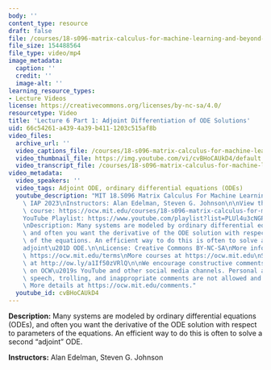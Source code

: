 ```yaml
---
body: ''
content_type: resource
draft: false
file: /courses/18-s096-matrix-calculus-for-machine-learning-and-beyond-january-iap-2023/ocw_18s096_lecture06-part1_2023jan30_mp4
file_size: 154488564
file_type: video/mp4
image_metadata:
  caption: ''
  credit: ''
  image-alt: ''
learning_resource_types:
- Lecture Videos
license: https://creativecommons.org/licenses/by-nc-sa/4.0/
resourcetype: Video
title: 'Lecture 6 Part 1: Adjoint Differentiation of ODE Solutions'
uid: 66c54261-a439-4a39-b411-1203c515af8b
video_files:
  archive_url: ''
  video_captions_file: /courses/18-s096-matrix-calculus-for-machine-learning-and-beyond-january-iap-2023/1htxMS__1IWJEd7adujbPgMCJIUkYUS3Q_transcript.webvtt
  video_thumbnail_file: https://img.youtube.com/vi/cvBHoCAUkD4/default.jpg
  video_transcript_file: /courses/18-s096-matrix-calculus-for-machine-learning-and-beyond-january-iap-2023/1htxMS__1IWJEd7adujbPgMCJIUkYUS3Q_transcript.pdf
video_metadata:
  video_speakers: ''
  video_tags: Adjoint ODE, ordinary differential equations (ODEs)
  youtube_description: "MIT 18.S096 Matrix Calculus For Machine Learning And Beyond,\
    \ IAP 2023\nInstructors: Alan Edelman, Steven G. Johnson\n\nView the complete\
    \ course: https://ocw.mit.edu/courses/18-s096-matrix-calculus-for-machine-learning-and-beyond-january-iap-2023/\n\
    YouTube Playlist: https://www.youtube.com/playlist?list=PLUl4u3cNGP62EaLLH92E_VCN4izBKK6OE\n\
    \nDescription: Many systems are modeled by ordinary differential equations (ODEs),\
    \ and often you want the derivative of the ODE solution with respect to parameters\
    \ of the equations. An efficient way to do this is often to solve a second \u201C\
    adjoint\u201D ODE.\n\nLicense: Creative Commons BY-NC-SA\nMore information at\
    \ https://ocw.mit.edu/terms\nMore courses at https://ocw.mit.edu\nSupport OCW\
    \ at http://ow.ly/a1If50zVRlQ\n\nWe encourage constructive comments and discussion\
    \ on OCW\u2019s YouTube and other social media channels. Personal attacks, hate\
    \ speech, trolling, and inappropriate comments are not allowed and may be removed.\
    \ More details at https://ocw.mit.edu/comments."
  youtube_id: cvBHoCAUkD4
---
```

**Description:** Many systems are modeled by ordinary differential equations (ODEs), and often you want the derivative of the ODE solution with respect to parameters of the equations. An efficient way to do this is often to solve a second “adjoint” ODE.

**Instructors:** Alan Edelman, Steven G. Johnson